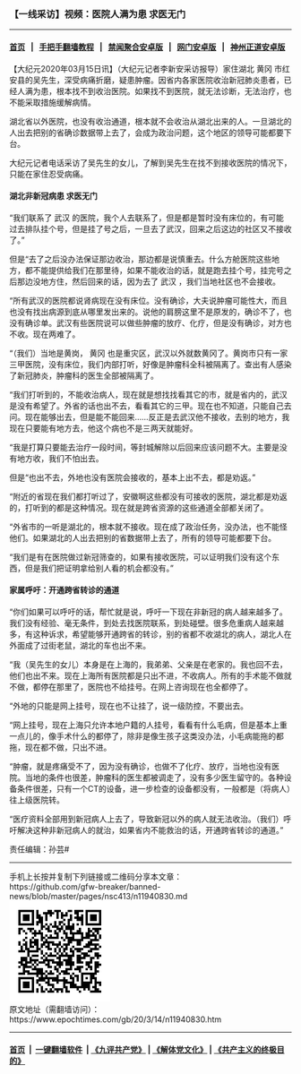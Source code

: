 ### 【一线采访】视频：医院人满为患 求医无门
------------------------

#### [首页](https://github.com/gfw-breaker/banned-news/blob/master/README.md) &nbsp;&nbsp;|&nbsp;&nbsp; [手把手翻墙教程](https://github.com/gfw-breaker/guides/wiki) &nbsp;&nbsp;|&nbsp;&nbsp; [禁闻聚合安卓版](https://github.com/gfw-breaker/bn-android) &nbsp;&nbsp;|&nbsp;&nbsp; [网门安卓版](https://github.com/oGate2/oGate) &nbsp;&nbsp;|&nbsp;&nbsp; [神州正道安卓版](https://github.com/SzzdOgate/update) 



<div><p>
 【大纪元2020年03月15日讯】（大纪元记者李新安采访报导）家住湖北
 <ok href="https://www.epochtimes.com/gb/tag/%E9%BB%84%E5%86%88.html">
  黄冈
 </ok>
 市红安县的吴先生，深受病痛折磨，疑患肿瘤。因省内各家医院收治新冠肺炎患者，已经人满为患，根本找不到收治医院。如果找不到医院，就无法诊断，无法治疗，也不能采取措施缓解病情。
</p>
<p>
 湖北省以外医院，也没有收治通道，根本就不会收治从湖北出来的人。一旦湖北的人出去把别的省确诊数据带上去了，会成为政治问题，这个地区的领导可能都要下台。
</p>
<p>
 大纪元记者电话采访了吴先生的女儿，了解到吴先生在找不到接收医院的情况下，只能在家住忍受病痛。
</p>
<p>
 <center>
 </center>
</p>
<h4>
 湖北非新冠病患 求医无门
</h4>
<p>
 “我们联系了
 <ok href="https://www.epochtimes.com/gb/tag/%E6%AD%A6%E6%B1%89.html">
  武汉
 </ok>
 的医院，我个人去联系了，但是都是暂时没有床位的，有可能过去排队挂个号，但是挂了号之后，一旦去了武汉，回来之后这边的社区又不接收了。”
</p>
<p>
 但是“去了之后没办法保证那边收治，那边都是说慎重去。什么方舱医院这些地方，都不能提供给我们在那里待，如果不能收治的话，就是跑去挂个号，挂完号之后那边没地方住，然后回来的话，因为去了
 <ok href="https://www.epochtimes.com/gb/tag/%E6%AD%A6%E6%B1%89.html">
  武汉
 </ok>
 ，我们当地社区也不会接收。
</p>
<p>
 “所有武汉的医院都说肾病现在没有床位。没有确诊，大夫说肿瘤可能性大，而且也没有找出病源到底从哪里发出来的。说他的肩膀这里不是原发的，确诊不了，也没有确诊单。武汉有些医院说可以做些肿瘤的放疗、化疗，但是没有确诊，对方也不收。现在两难了。
</p>
<p>
 “（我们）当地是黄岗，
 <ok href="https://www.epochtimes.com/gb/tag/%E9%BB%84%E5%86%88.html">
  黄冈
 </ok>
 也是重灾区，武汉以外就数黄冈了。黄岗市只有一家三甲医院，没有床位，我们内部打听，好像是肿瘤科全科被隔离了。查出有人感染了新冠肺炎，肿瘤科的医生全部被隔离了。
</p>
<p>
 “我们打听到的，不能收治病人，现在就是想找找看其它的市，就是省内的，武汉是没有希望了。外省的话也出不去，看看其它的三甲。现在也不知道，只能自己去问。现在能够出去，但是能不能回来……反正是去武汉他不接收，去别的地方，我现在只要能有地方去，他这个病也不是三两天就能好。
</p>
<p>
 “我是打算只要能去治疗一段时间，等封城解除以后回来应该问题不大。主要是没有地方收，我们不怕出去。
</p>
<p>
 但是“也出不去，外地也没有医院会接收的，基本上出不去，都是劝返。”
</p>
<p>
 “附近的省现在我们都打听过了，安徽啊这些都没有可接收的医院，湖北都是劝返的，打听到的都是这种情况。现在就是跨省资源的这些通道全部都关闭了。
</p>
<p>
 “外省市的一听是湖北的，根本就不接收。现在成了政治任务，没办法，也不能怪他们。如果湖北的人出去把别的省数据带上去了，所有的领导可能都要下台。
</p>
<p>
 “我们是有在医院做过新冠筛查的，如果有接收医院，可以证明我们没有这个东西，但是我们把证明拿给别人看的机会都没有。”
</p>
<h4>
 家属呼吁：开通跨省转诊的通道
</h4>
<p>
 “你们如果可以呼吁的话，帮忙就是说，呼吁一下现在非新冠的病人越来越多了。我们没有经验、毫无条件，到处去找医院联系，到处碰壁。很多危重病人越来越多，有这种诉求，希望能够开通跨省的转诊，别的省都不收湖北的病人，湖北人在外面成了过街老鼠，湖北的车也出不来。
</p>
<p>
 “我（吴先生的女儿）本身是在上海的，我弟弟、父亲是在老家的。我也回不去，他们也出不来。现在上海所有医院都是只出不进，不收病人。所有的手术能不做就不做，都停在那里了，医院也不给挂号。在网上咨询现在也全都停了。
</p>
<p>
 “外地的只能是网上挂号，现在也不让挂了，说一级防控，不要出去。
</p>
<p>
 “网上挂号，现在上海只允许本地户籍的人挂号，看看有什么毛病，但是基本上重一点儿的，像手术什么的都停了，除非是像生孩子这类没办法，小毛病能拖的都拖，现在都不做，只出不进。
</p>
<p>
 “肿瘤，就是疼痛受不了，因为没有确诊，也做不了化疗、放疗，当地也没有医院。当地的条件也很差，肿瘤科的医生都被调走了，没有多少医生留守的。各种设备条件很差，只有一个CT的设备，进一步检查的设备都没有，一般都是（将病人）往上级医院转。
</p>
<p>
 “医疗资料全部用到新冠病人上去了，导致新冠以外的病人就无法收治。（我们）呼吁解决这种非新冠病人的就治，如果省内不能救治的话，开通跨省转诊的通道。”
</p>
<p>
 责任编辑：孙芸#
</p>
</div>
<hr/>
手机上长按并复制下列链接或二维码分享本文章：<br/>
https://github.com/gfw-breaker/banned-news/blob/master/pages/nsc413/n11940830.md <br/>
<a href='https://github.com/gfw-breaker/banned-news/blob/master/pages/nsc413/n11940830.md'><img src='https://github.com/gfw-breaker/banned-news/blob/master/pages/nsc413/n11940830.md.png'/></a> <br/>
原文地址（需翻墙访问）：https://www.epochtimes.com/gb/20/3/14/n11940830.htm


------------------------
#### [首页](https://github.com/gfw-breaker/banned-news/blob/master/README.md) &nbsp;|&nbsp; [一键翻墙软件](https://github.com/gfw-breaker/nogfw/blob/master/README.md) &nbsp;| [《九评共产党》](https://github.com/gfw-breaker/9ping.md/blob/master/README.md#九评之一评共产党是什么) | [《解体党文化》](https://github.com/gfw-breaker/jtdwh.md/blob/master/README.md) | [《共产主义的终极目的》](https://github.com/gfw-breaker/gczydzjmd.md/blob/master/README.md)


<img src='http://gfw-breaker.win/banned-news/pages/nsc413/n11940830.md' width='0px' height='0px'/>